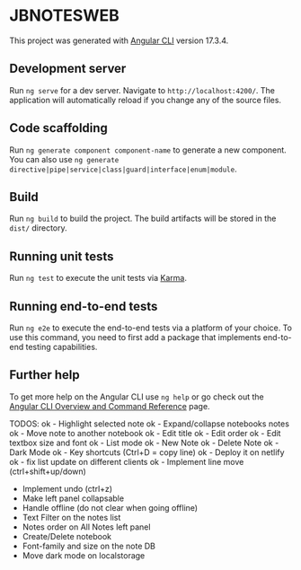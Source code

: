 # JBNOTESWEB

This project was generated with [Angular CLI](https://github.com/angular/angular-cli) version 17.3.4.

## Development server

Run `ng serve` for a dev server. Navigate to `http://localhost:4200/`. The application will automatically reload if you change any of the source files.

## Code scaffolding

Run `ng generate component component-name` to generate a new component. You can also use `ng generate directive|pipe|service|class|guard|interface|enum|module`.

## Build

Run `ng build` to build the project. The build artifacts will be stored in the `dist/` directory.

## Running unit tests

Run `ng test` to execute the unit tests via [Karma](https://karma-runner.github.io).

## Running end-to-end tests

Run `ng e2e` to execute the end-to-end tests via a platform of your choice. To use this command, you need to first add a package that implements end-to-end testing capabilities.

## Further help

To get more help on the Angular CLI use `ng help` or go check out the [Angular CLI Overview and Command Reference](https://angular.io/cli) page.


TODOS:
ok - Highlight selected note
ok - Expand/collapse notebooks notes
ok - Move note to another notebook
ok - Edit title
ok - Edit order
ok - Edit textbox size and font
ok - List mode
ok - New Note
ok - Delete Note
ok - Dark Mode
ok - Key shortcuts (Ctrl+D = copy line)
ok - Deploy it on netlify
ok - fix list update on different clients
ok - Implement line move (ctrl+shift+up/down)
- Implement undo (ctrl+z)
- Make left panel collapsable
- Handle offline (do not clear when going offline)
- Text Filter on the notes list
- Notes order on All Notes left panel
- Create/Delete notebook
- Font-family and size on the note DB
- Move dark mode on localstorage


